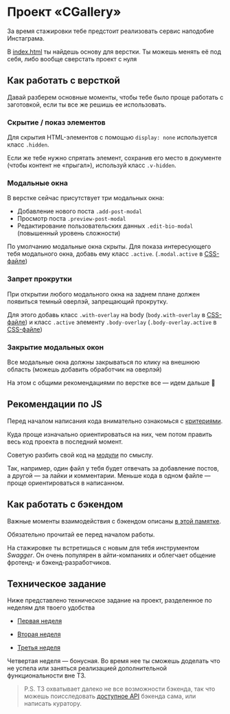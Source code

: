 # Проект «CGallery»

За время стажировки тебе предстоит реализовать сервис наподобие Инстаграма.

В [index.html](./index.html) ты найдешь основу для верстки. Ты можешь менять её под себя, либо вообще сверстать проект с нуля

## Как работать с версткой

Давай разберем основные моменты, чтобы тебе было проще работать с заготовкой, если ты все же решишь ее использовать.

### Скрытие / показ элементов

Для скрытия HTML-элементов с помощью `display: none` используется класс `.hidden`.

Если же тебе нужно спрятать элемент, сохранив его место в документе (чтобы контент не «прыгал»), используй класс `.v-hidden`.

### Модальные окна

В верстке сейчас присутствует три модальных окна:

- Добавление нового поста `.add-post-modal`
- Просмотр поста `.preview-post-modal`
- Редактирование пользовательских данных `.edit-bio-modal` (повышенный уровень сложности)

По умолчанию модальные окна скрыты. Для показа интересующего тебя модального окна, добавь ему класс `.active`. (`.modal.active` в [CSS-файле](./style.css))

### Запрет прокрутки

При открытии любого модального окна на заднем плане должен появиться темный оверлэй, запрещающий прокрутку.

Для этого добавь класс `.with-overlay` на body (`body.with-overlay` в [CSS-файле](./style.css)) и класс `.active` элементу `.body-overlay` (`.body-overlay.active` в [CSS-файле](./style.css))

### Закрытие модальных окон

Все модальные окна должны закрываться по клику на внешнюю область (можешь добавить обработчик на оверлэй)

На этом с общими рекомендациями по верстке все — идем дальше 🙂

## Рекомендации по JS

Перед началом написания кода внимательно ознакомься с [критериями](https://docs.google.com/spreadsheets/d/1oa5-hl-jiYb1PBvKOd-wsdVvrvJagNTeQZBKpdcsunw/edit#gid=0).

Куда проще изначально ориентироваться на них, чем потом править весь код проекта в последний момент.

Советую разбить свой код на [модули](https://learn.javascript.ru/modules-intro) по смыслу.

Так, например, один файл у тебя будет отвечать за добавление постов, а другой — за лайки и комментарии. Меньше кода в одном файле — проще ориентироваться в написанном.

## Как работать с бэкендом

Важные моменты взаимодействия с бэкендом описаны [в этой памятке](./task/work-with-backend.md).

Обязательно прочитай ее перед началом работы.

На стажировке ты встретишься с новым для тебя инструментом _Swagger_. Он очень популярен в айти-компаниях и облегчает общение фротенд- и бэкенд-разработчиков.

## Техническое задание

Ниже представлено техническое задание на проект, разделенное по неделям для твоего удобства

- [Первая неделя](./task/first-week.md)

- [Вторая неделя](./task/second-week.md)

- [Третья неделя](./task/first-week.md)

Четвертая неделя — бонусная. Во время нее ты сможешь доделать что не успела или заняться реализацией дополнительной функциональности вне ТЗ.

> P.S. ТЗ охватывает далеко не все возможности бэкенда, так что можешь поисследовать [доступное API](https://c-gallery.polinashneider.space/swagger/) бэкенда сама, или написать куратору.
